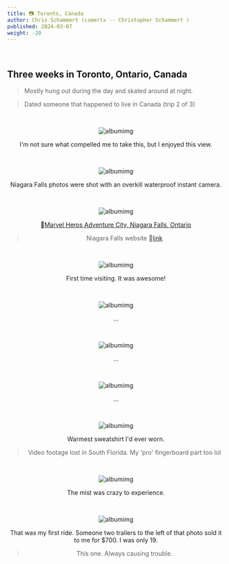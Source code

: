```yaml
---
title: 📷 Toronto, Canada
author: Chris Schammert (csmertx -- Christopher Schammert )
published: 2024-03-07
weight: -20
---
```


<br />

## Three weeks in Toronto, Ontario, Canada

> Mostly hung out during the day and skated around at night.

> Dated someone that happened to live in Canada (trip 2 of 3)

<br />

<div style="text-align: center;">

![albumimg](/Blog/medium/2004/1.jpg "From the first flight of stairs landing of a townhouse in Chinatown, Toronto")

I'm not sure what compelled me to take this, but I enjoyed this view.

<br />

![albumimg](/Blog/medium/2004/3.jpg "RCMP statue on the way to Niagara Falls")

Niagara Falls photos were shot with an overkill waterproof instant camera.

<br />

![albumimg](/Blog/medium/2004/4.jpg "Hulk and other super heros featured on interesting advertisement outside of Marvel Heros Adventure City")

🔗[Marvel Heros Adventure City, Niagara Falls, Ontario](https://marvel.fandom.com/wiki/Marvel_Attractions "Marvel Fandom | Marvel Attractions")

> Niagara Falls website 🔗[link](https://web.archive.org/web/20030711123922/http://www.fallsavenue.com/marvel.html "Archive.org | Fallsavenue.com / Marvel")

<br />

![albumimg](/Blog/medium/2004/5.jpg "Niagara Falls")

First time visiting. It was awesome!

<br />

![albumimg](/Blog/medium/2004/6.jpg "Niagara Falls #1")

...

<br />

![albumimg](/Blog/medium/2004/7.jpg "Niagara Falls #3")

...

<br />

![albumimg](/Blog/medium/2004/8.jpg "")

...

<br />

![albumimg](/Blog/medium/2004/9.jpg "Me with Niagara Falls behind me")

Warmest sweatshirt I'd ever worn.

> Video footage lost in South Florida. My 'pro' fingerboard part too lol

<br />

![albumimg](/Blog/medium/2004/10.jpg "Niagara Falls mist blocking everything")

The mist was crazy to experience.

<br />

![albumimg](/Blog/medium/2004/11.jpg "My folk's rental mobile home in Alamar Gardens, Gainesville, Florida. My yellow Manco Hornet scooter in front of my folk's Mazda 323")

That was my first ride. Someone two trailers to the left of that photo sold it to me for $700. I was only 19.

> This one. Always causing trouble.

<br />